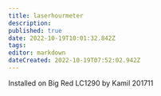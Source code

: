 ```yaml
---
title: laserhourmeter
description: 
published: true
date: 2022-10-19T10:01:32.842Z
tags: 
editor: markdown
dateCreated: 2022-10-19T07:52:02.942Z
---
```


Installed on Big Red LC1290 by Kamil 201711
